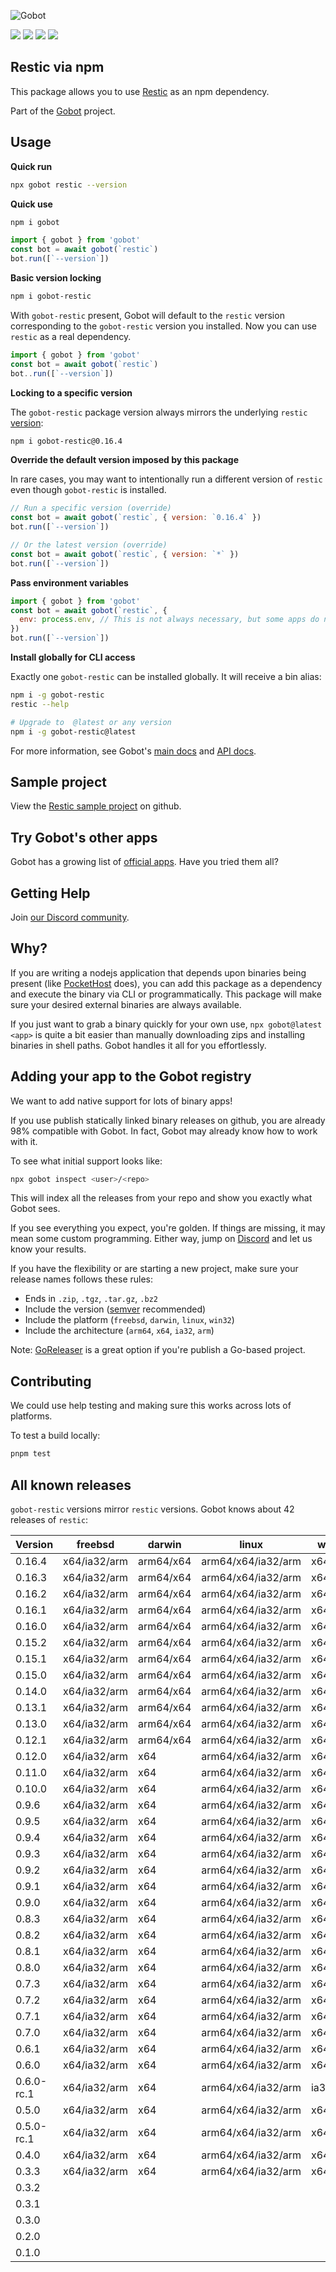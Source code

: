 ![Gobot](https://raw.githubusercontent.com/benallfree/gobot/v1.0.0-alpha.31/assets/gobot-banner-300x.png)

![](https://img.shields.io/npm/v/gobot-restic) ![](https://img.shields.io/npm/dt/gobot-restic) ![](https://img.shields.io/github/commit-activity/t/benallfree/gobot) ![](https://img.shields.io/github/stars/benallfree/gobot)

## Restic via npm

This package allows you to use [Restic](https://restic.net/) as an npm dependency.

Part of the [Gobot](https://www.npmjs.com/package/gobot) project.

## Usage

**Quick run**

```bash
npx gobot restic --version
```

**Quick use**

```bash
npm i gobot
```

```js
import { gobot } from 'gobot'
const bot = await gobot(`restic`)
bot.run([`--version`])
```

**Basic version locking**

```bash
npm i gobot-restic
```

With `gobot-restic` present, Gobot will default to the `restic` version corresponding to the `gobot-restic` version you installed. Now you can use `restic` as a real dependency.

```js
import { gobot } from 'gobot'
const bot = await gobot(`restic`)
bot..run([`--version`])
```

**Locking to a specific version**

The `gobot-restic` package version always mirrors the underlying `restic` [version](#known-versions):

```bash
npm i gobot-restic@0.16.4
```

**Override the default version imposed by this package**

In rare cases, you may want to intentionally run a different version of `restic` even though `gobot-restic` is installed.

```js
// Run a specific version (override)
const bot = await gobot(`restic`, { version: `0.16.4` })
bot.run([`--version`])

// Or the latest version (override)
const bot = await gobot(`restic`, { version: `*` })
bot.run([`--version`])
```

**Pass environment variables**

```js
import { gobot } from 'gobot'
const bot = await gobot(`restic`, {
  env: process.env, // This is not always necessary, but some apps do need it
})
bot.run([`--version`])
```

**Install globally for CLI access**

Exactly one `gobot-restic` can be installed globally. It will receive a bin alias:

```bash
npm i -g gobot-restic
restic --help

# Upgrade to  @latest or any version
npm i -g gobot-restic@latest
```

For more information, see Gobot's [main docs](https://www.npmjs.com/package/gobot) and [API docs](https://github.com/benallfree/gobot/blob/v1.0.0-alpha.31/docs/readme.md).



## Sample project

View the [Restic sample project](https://github.com/benallfree/gobot/tree/v1.0.0-alpha.31/src/apps/restic/sample-project) on github.

## Try Gobot's other apps

Gobot has a growing list of [official apps](https://www.npmjs.com/package/gobot#official-gobot-apps). Have you tried them all?

## Getting Help

Join [our Discord community](https://discord.gg/977kMmFnXc).

## Why?

If you are writing a nodejs application that depends upon binaries being present (like [PocketHost](https://github.com/pockethost/pockethost) does), you can add this package as a dependency and execute the binary via CLI or programmatically. This package will make sure your desired external binaries are always available.

If you just want to grab a binary quickly for your own use, `npx gobot@latest <app>` is quite a bit easier than manually downloading zips and installing binaries in shell paths. Gobot handles it all for you effortlessly.

## Adding your app to the Gobot registry

We want to add native support for lots of binary apps!

If you use publish statically linked binary releases on github, you are already 98% compatible with Gobot. In fact, Gobot may already know how to work with it.

To see what initial support looks like:

```bash
npx gobot inspect <user>/<repo>
```

This will index all the releases from your repo and show you exactly what Gobot sees.

If you see everything you expect, you're golden. If things are missing, it may mean some custom programming. Either way, jump on [Discord](https://discord.gg/977kMmFnXc) and let us know your results.

If you have the flexibility or are starting a new project, make sure your release names follows these rules:

- Ends in `.zip`, `.tgz`, `.tar.gz`, `.bz2`
- Include the version ([semver](https://semver.org) recommended)
- Include the platform (`freebsd`, `darwin`, `linux`, `win32`)
- Include the architecture (`arm64`, `x64`, `ia32`, `arm`)

Note: [GoReleaser](https://goreleaser.com/) is a great option if you're publish a Go-based project.

## Contributing

We could use help testing and making sure this works across lots of platforms.

To test a build locally:

```bash
pnpm test
```


## All known releases

`gobot-restic` versions mirror `restic` versions. Gobot knows about 42 releases of `restic`:

| Version    | freebsd      | darwin    | linux              | win32    |
| ---------- | ------------ | --------- | ------------------ | -------- |
| 0.16.4     | x64/ia32/arm | arm64/x64 | arm64/x64/ia32/arm | x64/ia32 |
| 0.16.3     | x64/ia32/arm | arm64/x64 | arm64/x64/ia32/arm | x64/ia32 |
| 0.16.2     | x64/ia32/arm | arm64/x64 | arm64/x64/ia32/arm | x64/ia32 |
| 0.16.1     | x64/ia32/arm | arm64/x64 | arm64/x64/ia32/arm | x64/ia32 |
| 0.16.0     | x64/ia32/arm | arm64/x64 | arm64/x64/ia32/arm | x64/ia32 |
| 0.15.2     | x64/ia32/arm | arm64/x64 | arm64/x64/ia32/arm | x64/ia32 |
| 0.15.1     | x64/ia32/arm | arm64/x64 | arm64/x64/ia32/arm | x64/ia32 |
| 0.15.0     | x64/ia32/arm | arm64/x64 | arm64/x64/ia32/arm | x64/ia32 |
| 0.14.0     | x64/ia32/arm | arm64/x64 | arm64/x64/ia32/arm | x64/ia32 |
| 0.13.1     | x64/ia32/arm | arm64/x64 | arm64/x64/ia32/arm | x64/ia32 |
| 0.13.0     | x64/ia32/arm | arm64/x64 | arm64/x64/ia32/arm | x64/ia32 |
| 0.12.1     | x64/ia32/arm | arm64/x64 | arm64/x64/ia32/arm | x64/ia32 |
| 0.12.0     | x64/ia32/arm | x64       | arm64/x64/ia32/arm | x64/ia32 |
| 0.11.0     | x64/ia32/arm | x64       | arm64/x64/ia32/arm | x64/ia32 |
| 0.10.0     | x64/ia32/arm | x64       | arm64/x64/ia32/arm | x64/ia32 |
| 0.9.6      | x64/ia32/arm | x64       | arm64/x64/ia32/arm | x64/ia32 |
| 0.9.5      | x64/ia32/arm | x64       | arm64/x64/ia32/arm | x64/ia32 |
| 0.9.4      | x64/ia32/arm | x64       | arm64/x64/ia32/arm | x64/ia32 |
| 0.9.3      | x64/ia32/arm | x64       | arm64/x64/ia32/arm | x64/ia32 |
| 0.9.2      | x64/ia32/arm | x64       | arm64/x64/ia32/arm | x64/ia32 |
| 0.9.1      | x64/ia32/arm | x64       | arm64/x64/ia32/arm | x64/ia32 |
| 0.9.0      | x64/ia32/arm | x64       | arm64/x64/ia32/arm | x64/ia32 |
| 0.8.3      | x64/ia32/arm | x64       | arm64/x64/ia32/arm | x64/ia32 |
| 0.8.2      | x64/ia32/arm | x64       | arm64/x64/ia32/arm | x64/ia32 |
| 0.8.1      | x64/ia32/arm | x64       | arm64/x64/ia32/arm | x64/ia32 |
| 0.8.0      | x64/ia32/arm | x64       | arm64/x64/ia32/arm | x64/ia32 |
| 0.7.3      | x64/ia32/arm | x64       | arm64/x64/ia32/arm | x64/ia32 |
| 0.7.2      | x64/ia32/arm | x64       | arm64/x64/ia32/arm | x64/ia32 |
| 0.7.1      | x64/ia32/arm | x64       | arm64/x64/ia32/arm | x64/ia32 |
| 0.7.0      | x64/ia32/arm | x64       | arm64/x64/ia32/arm | x64/ia32 |
| 0.6.1      | x64/ia32/arm | x64       | arm64/x64/ia32/arm | x64/ia32 |
| 0.6.0      | x64/ia32/arm | x64       | arm64/x64/ia32/arm | x64/ia32 |
| 0.6.0-rc.1 | x64/ia32/arm | x64       | arm64/x64/ia32/arm | ia32     |
| 0.5.0      | x64/ia32/arm | x64       | arm64/x64/ia32/arm | x64/ia32 |
| 0.5.0-rc.1 | x64/ia32/arm | x64       | arm64/x64/ia32/arm | x64/ia32 |
| 0.4.0      | x64/ia32/arm | x64       | arm64/x64/ia32/arm | x64/ia32 |
| 0.3.3      | x64/ia32/arm | x64       | arm64/x64/ia32/arm | x64/ia32 |
| 0.3.2      |              |           |                    |          |
| 0.3.1      |              |           |                    |          |
| 0.3.0      |              |           |                    |          |
| 0.2.0      |              |           |                    |          |
| 0.1.0      |              |           |                    |          |
